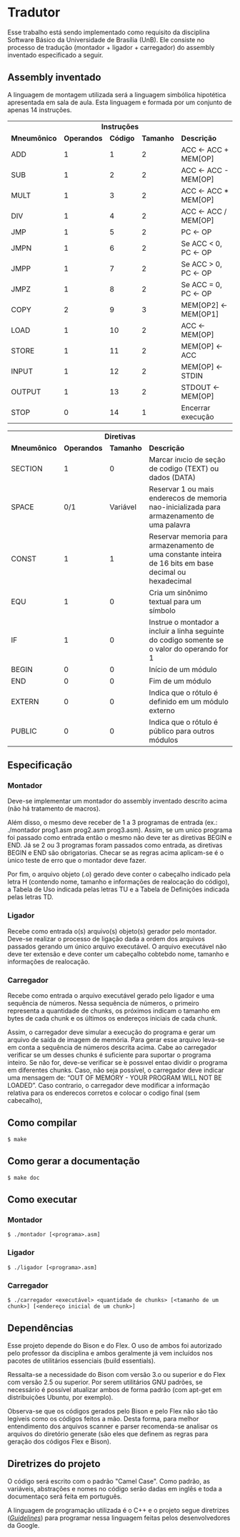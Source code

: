 # Tradutor

Esse trabalho está sendo implementado como requisito da disciplina Software Básico da Universidade de Brasília (UnB).
Ele consiste no processo de tradução (montador + ligador + carregador) do assembly inventado especificado a seguir.

## Assembly inventado
A linguagem de montagem utilizada será a linguagem simbólica hipotética apresentada em sala de aula.
Esta linguagem e formada por um conjunto de apenas 14 instruções.

<table>
  <tr><td colspan="5" align="center">                      <strong>Instruções</strong>                                 </td></tr>
  <tr>
    <td> <strong>Mneumônico</strong> </td>
    <td> <strong>Operandos</strong>  </td>
    <td> <strong>Código</strong>     </td>
    <td> <strong>Tamanho</strong>    </td>
    <td> <strong>Descrição</strong>  </td>
  </tr>
  <tr><td>     ADD    </td><td>     1     </td><td>    1   </td><td>     2    </td><td>      ACC <- ACC + MEM[OP]      </td></tr>
  <tr><td>     SUB    </td><td>     1     </td><td>    2   </td><td>     2    </td><td>      ACC <- ACC - MEM[OP]      </td></tr>
  <tr><td>     MULT   </td><td>     1     </td><td>    3   </td><td>     2    </td><td>      ACC <- ACC * MEM[OP]      </td></tr>
  <tr><td>     DIV    </td><td>     1     </td><td>    4   </td><td>     2    </td><td>      ACC <- ACC / MEM[OP]      </td></tr>
  <tr><td>     JMP    </td><td>     1     </td><td>    5   </td><td>     2    </td><td>             PC <- OP           </td></tr>
  <tr><td>    JMPN    </td><td>     1     </td><td>    6   </td><td>     2    </td><td>       Se ACC < 0, PC <- OP     </td></tr>
  <tr><td>    JMPP    </td><td>     1     </td><td>    7   </td><td>     2    </td><td>       Se ACC > 0, PC <- OP     </td></tr>
  <tr><td>    JMPZ    </td><td>     1     </td><td>    8   </td><td>     2    </td><td>       Se ACC = 0, PC <- OP     </td></tr>
  <tr><td>    COPY    </td><td>     2     </td><td>    9   </td><td>     3    </td><td>      MEM[OP2] <- MEM[OP1]      </td></tr>
  <tr><td>    LOAD    </td><td>     1     </td><td>    10  </td><td>     2    </td><td>         ACC <- MEM[OP]         </td></tr>
  <tr><td>    STORE   </td><td>     1     </td><td>    11  </td><td>     2    </td><td>         MEM[OP] <- ACC         </td></tr>
  <tr><td>    INPUT   </td><td>     1     </td><td>    12  </td><td>     2    </td><td>         MEM[OP] <- STDIN       </td></tr>
  <tr><td>    OUTPUT  </td><td>     1     </td><td>    13  </td><td>     2    </td><td>        STDOUT <- MEM[OP]       </td></tr>
  <tr><td>     STOP   </td><td>     0     </td><td>    14  </td><td>     1    </td><td>       Encerrar execução        </td></tr>
</table>

<table>
  <tr><td colspan="5" align="center">                      <strong>Diretivas</strong>                 </td></tr>
  <tr>
    <td> <strong>Mneumônico</strong> </td>
    <td> <strong>Operandos</strong>  </td>
    <td> <strong>Tamanho</strong>    </td>
    <td> <strong>Descrição</strong>  </td>
  </tr>
  <tr><td>   SECTION  </td><td>     1     </td><td>     0    </td><td>  Marcar inıcio de seção de
                                                                        codigo (TEXT) ou dados (DATA)  </td></tr>
  <tr><td>    SPACE   </td><td>    0/1    </td><td> Variável </td><td>  Reservar 1 ou mais enderecos
                                                                        de memoria nao-inicializada
                                                                        para armazenamento de uma
                                                                        palavra                        </td></tr>
  <tr><td>    CONST   </td><td>     1     </td><td>     1    </td><td>  Reservar memoria para
                                                                        armazenamento de uma constante
                                                                        inteira de 16 bits em base
                                                                        decimal ou hexadecimal         </td></tr>
  <tr><td>    EQU     </td><td>     1     </td><td>     0    </td><td>  Cria um sinônimo textual
                                                                        para um símbolo                </td></tr>
  <tr><td>    IF      </td><td>     1     </td><td>     0    </td><td>  Instrue  o  montador  a 
                                                                        incluir  a linha seguinte do
                                                                        codigo somente se o valor do
                                                                        operando for 1                 </td></tr>
  <tr><td>    BEGIN   </td><td>     0     </td><td>     0    </td><td>  Início de um módulo            </td></tr>
  <tr><td>    END     </td><td>     0     </td><td>     0    </td><td>  Fim de um módulo               </td></tr>
  <tr><td>    EXTERN  </td><td>     0     </td><td>     0    </td><td>  Indica que o rótulo é definido
                                                                        em um módulo externo           </td></tr>
  <tr><td>    PUBLIC  </td><td>     0     </td><td>     0    </td><td>  Indica que o rótulo é público
                                                                        para outros módulos            </td></tr>
</table>

## Especificação

### Montador

Deve-se implementar um montador do assembly inventado descrito acima (não há tratamento de macros).

Além disso, o mesmo deve receber de 1 a 3 programas de entrada (ex.:  ./montador prog1.asm prog2.asm prog3.asm).
Assim, se um unico programa foi passado como entrada então o mesmo não deve ter as diretivas BEGIN e END.
Já se 2 ou 3 programas foram passados como entrada, as diretivas BEGIN e END são obrigatorias.
Checar se as regras acima aplicam-se é o ́unico teste de erro que o montador deve fazer.

Por fim, o arquivo objeto (.o) gerado deve conter o cabeçalho indicado pela letra H (contendo nome, tamanho e informações de realocação do código), a Tabela de Uso indicada pelas letras TU e a Tabela de Definições indicada pelas letras TD.

### Ligador

Recebe como entrada o(s) arquivo(s) objeto(s) gerador pelo montador.
Deve-se realizar o processo de ligação dada a ordem dos arquivos passados gerando um único arquivo executável.
O arquivo executável não deve ter extensão e deve conter um cabeçalho cobtebdo nome, tamanho e informações de realocação.

### Carregador

Recebe como entrada o arquivo executável gerado pelo ligador e uma sequência de números.
Nessa sequência de números, o primeiro representa a quantidade de chunks, os próximos indicam o tamanho em bytes de cada chunk e os últimos os endereços iniciais de cada chunk.

Assim, o carregador deve simular a execução do programa e gerar um arquivo de saída de imagem de memória.
Para gerar esse arquivo leva-se em conta a sequência de números descrita acima.
Cabe ao carregador verificar se um desses chunks é suficiente para suportar o programa inteiro.
Se não for, deve-se verificar se ́e possıvel entao dividir o programa em diferentes chunks.
Caso, não seja possível, o carregador deve indicar uma mensagem de: “OUT OF MEMORY - YOUR PROGRAM WILL NOT BE LOADED”.
Caso contrario, o carregador deve modificar a informação relativa para os enderecos corretos e colocar o codigo final (sem cabecalho),

## Como compilar
  
    $ make
    
## Como gerar a documentação
  
    $ make doc
    
## Como executar

### Montador

    $ ./montador [<programa>.asm]

### Ligador

    $ ./ligador [<programa>.asm]

### Carregador

    $ ./carregador <executável> <quantidade de chunks> [<tamanho de um chunk>] [<endereço inicial de um chunk>]

## Dependências

Esse projeto depende do Bison e do Flex. O uso de ambos foi autorizado pelo professor da disciplina e ambos geralmente já vem incluídos nos pacotes de utilitários essenciais (build essentials).

Ressalta-se a necessidade do Bison com versão 3.o ou superior e do Flex com versão 2.5 ou superior. Por serem utilitários GNU padrões, se necessário é possível atualizar ambos de forma padrão (com apt-get em distribuições Ubuntu, por exemplo).

Observa-se que os códigos gerados pelo Bison e pelo Flex não são tão legíveis como os códigos feitos a mão. Desta forma, para melhor entendimento dos arquivos scanner e parser recomenda-se analisar os arquivos do diretório generate (são eles que definem as regras para geração dos códigos Flex e Bison).

## Diretrizes do projeto

O código será escrito com o padrão "Camel Case". 
Como padrão, as variáveis, abstrações e nomes no código serão dadas em inglês e toda a documentaço será feita em português. 

A linguagem de programação utilizada é o C++ e o projeto segue diretrizes (*[Guidelines][GUIDELINES]*)
para programar nessa linguagem feitas pelos desenvolvedores da Google.

[GUIDELINES]: https://google.github.io/styleguide/cppguide.html

